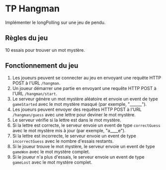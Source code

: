 # TP Hangman

Implémenter le longPolling sur une jeu de pendu.

## Règles du jeu
10 essais pour trouver un mot mystère.
## Fonctionnement du jeu
1. Les joueurs peuvent se connecter au jeu en envoyant une requête HTTP POST à l'URL `/hangman`.
2. Un joueur démarrer une partie en envoyant une requête HTTP POST à l'URL `/hangman/start`.
3. Le serveur génère un mot mystère aléatoire et envoie un event de type `gameStarted` avec le mot mystère masqué (par exemple, "______").
4. Les joueurs peuvent envoyer des requêtes HTTP POST à l'URL `/hangman/guess` avec une lettre pour deviner le mot mystère.
5. Le serveur vérifie si la lettre est dans le mot mystère.
6. Si la lettre est correcte, le serveur envoie un event de type `correctGuess` avec le mot mystère mis à jour (par exemple, "a____e").
7. Si la lettre est incorrecte, le serveur envoie un event de type `incorrectGuess` avec le nombre d'essais restants.
8. Si le joueur trouve le mot mystère, le serveur envoie un event de type `gameWon` avec le mot mystère complet.
9. Si le joueur n'a plus d'essais, le serveur envoie un event de type `gameLost` avec le mot mystère complet.